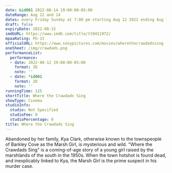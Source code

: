 ```yaml
---
date: &id001 2022-08-14 19:00:00-05:00
dateRange: Aug 12 and 14
dates: every Friday Sunday at 7:00 pm starting Aug 12 2022 ending Aug 15 2022
draft: false
expiryDate: 2022-08-15
imdbURL: https://www.imdb.com/title/tt9411972/
mpaaRating: PG-13
officialURL: https://www.sonypictures.com/movies/wherethecrawdadssing
oneSheet: /img/crawdads.png
performanceList:
  performance:
  - date: 2022-08-12 19:00:00-05:00
    format: 2D
    note: ''
  - date: *id001
    format: 2D
    note: ''
runningTime: 125
shortTitle: Where the Crawdads Sing
showType: Cinema
studioInfo:
  studio: Not Specified
  studioFee: 0
  studioPercentage: 0
title: Where the Crawdads Sing
---
```


Abandoned by her family, Kya Clark, otherwise known to the townspeople of Barkley Cove as the Marsh Girl, is mysterious and wild. "Where the Crawdads Sing" is a coming-of-age story of a young girl raised by the marshlands of the south in the 1950s. When the town hotshot is found dead, and inexplicably linked to Kya, the Marsh Girl is the prime suspect in his murder case.
